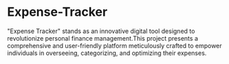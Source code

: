 # Expense-Tracker
"Expense Tracker" stands as an innovative digital tool designed to revolutionize personal finance management.This project presents a comprehensive and user-friendly platform meticulously crafted to empower individuals in overseeing, categorizing, and optimizing their expenses.
